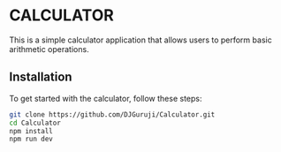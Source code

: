 # CALCULATOR

This is a simple calculator application that allows users to perform basic arithmetic operations.

## Installation

To get started with the calculator, follow these steps:

```bash
git clone https://github.com/DJGuruji/Calculator.git
cd Calculator
npm install
npm run dev
